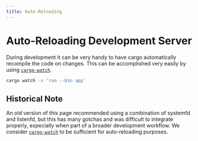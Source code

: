 ```yaml
---
title: Auto-Reloading
---
```


# Auto-Reloading Development Server

During development it can be very handy to have cargo automatically recompile the code on changes. This can be accomplished very easily by using [`cargo-watch`].

```sh
cargo watch -x 'run --bin app'
```

## Historical Note

An old version of this page recommended using a combination of systemfd and listenfd, but this has many gotchas and was difficult to integrate properly, especially when part of a broader development workflow. We consider [`cargo-watch`] to be sufficient for auto-reloading purposes.

[`cargo-watch`]: https://github.com/passcod/cargo-watch
